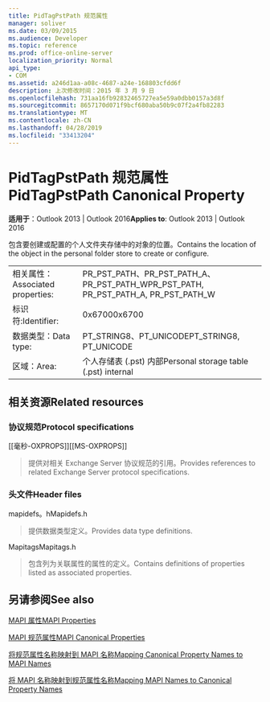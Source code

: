```yaml
---
title: PidTagPstPath 规范属性
manager: soliver
ms.date: 03/09/2015
ms.audience: Developer
ms.topic: reference
ms.prod: office-online-server
localization_priority: Normal
api_type:
- COM
ms.assetid: a246d1aa-a08c-4687-a24e-168803cfdd6f
description: 上次修改时间：2015 年 3 月 9 日
ms.openlocfilehash: 731aa16fb92832465727ea5e59a0dbb0157a3d8f
ms.sourcegitcommit: 8657170d071f9bcf680aba50b9c07f2a4fb82283
ms.translationtype: MT
ms.contentlocale: zh-CN
ms.lasthandoff: 04/28/2019
ms.locfileid: "33413204"
---
```

# <a name="pidtagpstpath-canonical-property"></a><span data-ttu-id="7a9ef-103">PidTagPstPath 规范属性</span><span class="sxs-lookup"><span data-stu-id="7a9ef-103">PidTagPstPath Canonical Property</span></span>

  
  
<span data-ttu-id="7a9ef-104">**适用于**：Outlook 2013 | Outlook 2016</span><span class="sxs-lookup"><span data-stu-id="7a9ef-104">**Applies to**: Outlook 2013 | Outlook 2016</span></span> 
  
<span data-ttu-id="7a9ef-105">包含要创建或配置的个人文件夹存储中的对象的位置。</span><span class="sxs-lookup"><span data-stu-id="7a9ef-105">Contains the location of the object in the personal folder store to create or configure.</span></span>
  
|||
|:-----|:-----|
|<span data-ttu-id="7a9ef-106">相关属性：</span><span class="sxs-lookup"><span data-stu-id="7a9ef-106">Associated properties:</span></span>  <br/> |<span data-ttu-id="7a9ef-107">PR_PST_PATH、PR_PST_PATH_A、PR_PST_PATH_W</span><span class="sxs-lookup"><span data-stu-id="7a9ef-107">PR_PST_PATH, PR_PST_PATH_A, PR_PST_PATH_W</span></span>  <br/> |
|<span data-ttu-id="7a9ef-108">标识符:</span><span class="sxs-lookup"><span data-stu-id="7a9ef-108">Identifier:</span></span>  <br/> |<span data-ttu-id="7a9ef-109">0x6700</span><span class="sxs-lookup"><span data-stu-id="7a9ef-109">0x6700</span></span>  <br/> |
|<span data-ttu-id="7a9ef-110">数据类型：</span><span class="sxs-lookup"><span data-stu-id="7a9ef-110">Data type:</span></span>  <br/> |<span data-ttu-id="7a9ef-111">PT_STRING8、PT_UNICODE</span><span class="sxs-lookup"><span data-stu-id="7a9ef-111">PT_STRING8, PT_UNICODE</span></span>  <br/> |
|<span data-ttu-id="7a9ef-112">区域：</span><span class="sxs-lookup"><span data-stu-id="7a9ef-112">Area:</span></span>  <br/> |<span data-ttu-id="7a9ef-113">个人存储表 (.pst) 内部</span><span class="sxs-lookup"><span data-stu-id="7a9ef-113">Personal storage table (.pst) internal</span></span>  <br/> |
   
## <a name="related-resources"></a><span data-ttu-id="7a9ef-114">相关资源</span><span class="sxs-lookup"><span data-stu-id="7a9ef-114">Related resources</span></span>

### <a name="protocol-specifications"></a><span data-ttu-id="7a9ef-115">协议规范</span><span class="sxs-lookup"><span data-stu-id="7a9ef-115">Protocol specifications</span></span>

<span data-ttu-id="7a9ef-116">[[毫秒-OXPROPS]]</span><span class="sxs-lookup"><span data-stu-id="7a9ef-116">[[MS-OXPROPS]]</span></span> 
  
> <span data-ttu-id="7a9ef-117">提供对相关 Exchange Server 协议规范的引用。</span><span class="sxs-lookup"><span data-stu-id="7a9ef-117">Provides references to related Exchange Server protocol specifications.</span></span>
    
### <a name="header-files"></a><span data-ttu-id="7a9ef-118">头文件</span><span class="sxs-lookup"><span data-stu-id="7a9ef-118">Header files</span></span>

<span data-ttu-id="7a9ef-119">mapidefs。h</span><span class="sxs-lookup"><span data-stu-id="7a9ef-119">Mapidefs.h</span></span>
  
> <span data-ttu-id="7a9ef-120">提供数据类型定义。</span><span class="sxs-lookup"><span data-stu-id="7a9ef-120">Provides data type definitions.</span></span>
    
<span data-ttu-id="7a9ef-121">Mapitags</span><span class="sxs-lookup"><span data-stu-id="7a9ef-121">Mapitags.h</span></span>
  
> <span data-ttu-id="7a9ef-122">包含列为关联属性的属性的定义。</span><span class="sxs-lookup"><span data-stu-id="7a9ef-122">Contains definitions of properties listed as associated properties.</span></span>
    
## <a name="see-also"></a><span data-ttu-id="7a9ef-123">另请参阅</span><span class="sxs-lookup"><span data-stu-id="7a9ef-123">See also</span></span>



[<span data-ttu-id="7a9ef-124">MAPI 属性</span><span class="sxs-lookup"><span data-stu-id="7a9ef-124">MAPI Properties</span></span>](mapi-properties.md)
  
[<span data-ttu-id="7a9ef-125">MAPI 规范属性</span><span class="sxs-lookup"><span data-stu-id="7a9ef-125">MAPI Canonical Properties</span></span>](mapi-canonical-properties.md)
  
[<span data-ttu-id="7a9ef-126">将规范属性名称映射到 MAPI 名称</span><span class="sxs-lookup"><span data-stu-id="7a9ef-126">Mapping Canonical Property Names to MAPI Names</span></span>](mapping-canonical-property-names-to-mapi-names.md)
  
[<span data-ttu-id="7a9ef-127">将 MAPI 名称映射到规范属性名称</span><span class="sxs-lookup"><span data-stu-id="7a9ef-127">Mapping MAPI Names to Canonical Property Names</span></span>](mapping-mapi-names-to-canonical-property-names.md)

